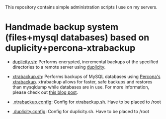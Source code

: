 This repository contains simple administration scripts I use on my servers. 

# Handmade backup system (files+mysql databases) based on duplicity+percona-xtrabackup

- [duplicity.sh](admin-scripts/wiki/duplicity.sh): Performs encrypted, incremental backups of the specified directories to a remote server using [duplicity](http://duplicity.nongnu.org).

- [xtrabackup.sh](admin-scripts/wiki/xtrabackup.sh): Performs backups of MySQL databases using [Percona's xtrabackup](http://www.percona.com/doc/percona-xtrabackup/). xtrabackup allows for faster, safe backups and restores than mysqldump while databases are in use. For more information, please check out [this blog post](http://vitobotta.com/painless-hot-backups-mysql-live-databases-percona-xtrabackup/ "Painless, ultra fast hot backups and restores of MySQL databases with Percona's XtraBackup").

- [.xtrabackup.config](admin-scripts/wiki/.xtrabackup.config): Config for xtrabackup.sh. Have to be placed to /root

- [.duplicity.config](admin-scripts/wiki/.duplicity.config): Config for duplicity.sh. Have to be placed to /root
